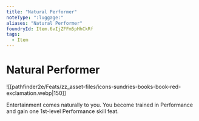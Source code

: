 ```yaml
---
title: "Natural Performer"
noteType: ":luggage:"
aliases: "Natural Performer"
foundryId: Item.6vIjZFFm5pHhCkRf
tags:
  - Item
---
```


# Natural Performer
![[pathfinder2e/Feats/zz_asset-files/icons-sundries-books-book-red-exclamation.webp|150]]

Entertainment comes naturally to you. You become trained in Performance and gain one 1st-level Performance skill feat.

